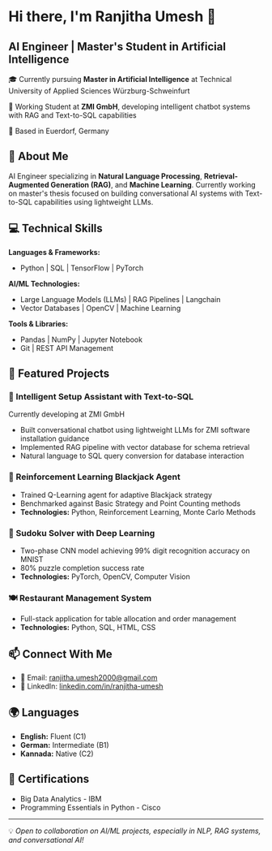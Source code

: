 # Hi there, I'm Ranjitha Umesh 👋

## AI Engineer | Master's Student in Artificial Intelligence

🎓 Currently pursuing **Master in Artificial Intelligence** at Technical University of Applied Sciences Würzburg-Schweinfurt

💼 Working Student at **ZMI GmbH**, developing intelligent chatbot systems with RAG and Text-to-SQL capabilities

📍 Based in Euerdorf, Germany

## 🔬 About Me

AI Engineer specializing in **Natural Language Processing**, **Retrieval-Augmented Generation (RAG)**, and **Machine Learning**. Currently working on master's thesis focused on building conversational AI systems with Text-to-SQL capabilities using lightweight LLMs.

## 💻 Technical Skills

**Languages & Frameworks:**
- Python | SQL | TensorFlow | PyTorch
  
**AI/ML Technologies:**
- Large Language Models (LLMs) | RAG Pipelines | Langchain
- Vector Databases | OpenCV | Machine Learning

**Tools & Libraries:**
- Pandas | NumPy | Jupyter Notebook
- Git | REST API Management

## 🚀 Featured Projects

### 🤖 Intelligent Setup Assistant with Text-to-SQL
Currently developing at ZMI GmbH
- Built conversational chatbot using lightweight LLMs for ZMI software installation guidance
- Implemented RAG pipeline with vector database for schema retrieval
- Natural language to SQL query conversion for database interaction

### 🎲 Reinforcement Learning Blackjack Agent
- Trained Q-Learning agent for adaptive Blackjack strategy
- Benchmarked against Basic Strategy and Point Counting methods
- **Technologies:** Python, Reinforcement Learning, Monte Carlo Methods

### 🧩 Sudoku Solver with Deep Learning
- Two-phase CNN model achieving 99% digit recognition accuracy on MNIST
- 80% puzzle completion success rate
- **Technologies:** PyTorch, OpenCV, Computer Vision

### 🍽️ Restaurant Management System
- Full-stack application for table allocation and order management
- **Technologies:** Python, SQL, HTML, CSS

## 📫 Connect With Me

- 📧 Email: ranjitha.umesh2000@gmail.com
- 💼 LinkedIn: [linkedin.com/in/ranjitha-umesh](https://linkedin.com/in/ranjitha-umesh)

## 🌍 Languages

- **English:** Fluent (C1)
- **German:** Intermediate (B1)
- **Kannada:** Native (C2)

## 📜 Certifications

- Big Data Analytics - IBM
- Programming Essentials in Python - Cisco

***

💡 *Open to collaboration on AI/ML projects, especially in NLP, RAG systems, and conversational AI!*
